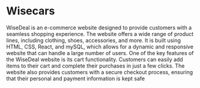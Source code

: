 # Wisecars
WiseDeal is an e-commerce website designed to provide
customers with a seamless shopping experience. The website
offers a wide range of product lines, including clothing, shoes,
accessories, and more. It is built using HTML, CSS, React, and
mySQL, which allows for a dynamic and responsive website that
can handle a large number of users.
One of the key features of the WiseDeal website is its cart
functionality. Customers can easily add items to their cart and
complete their purchases in just a few clicks. The website also
provides customers with a secure checkout process, ensuring that
their personal and payment information is kept safe
